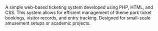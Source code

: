A simple web-based ticketing system developed using PHP, HTML, and CSS. This system allows for efficient management of theme park ticket bookings, visitor records, and entry tracking. Designed for small-scale amusement setups or academic projects.
